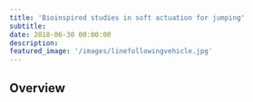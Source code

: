 ```yaml
---
title: 'Bioinspired studies in soft actuation for jumping'
subtitle:
date: 2018-06-30 00:00:00
description:
featured_image: '/images/linefollowingvehicle.jpg'
---
```


## Overview

